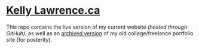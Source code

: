 [Kelly Lawrence.ca](https://www.kellylawrence.ca)
=============
This repo contains the live version of my current website _(hosted through GitHub)_, as well as an [archived version](https://github.com/kellylawrence/kellylawrence.github.io/tree/archive) of my old college/freelance portfolio site (for posterity).
